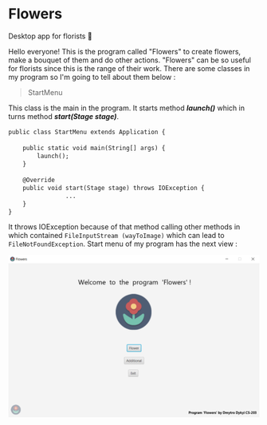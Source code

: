 # Flowers
Desktop app for florists 🌸

Hello everyone! This is the program called "Flowers" to create flowers, make a bouquet of them and do other actions.
"Flowers" can be so useful for florists since this is the range of their work. There are some classes in my program 
so I'm going to tell about them below :

> StartMenu

This class is the main in the program. It starts method **_launch()_** which in turns method **_start(Stage stage)_**.
```
public class StartMenu extends Application {

    public static void main(String[] args) {
        launch();
    }
    
    @Override
    public void start(Stage stage) throws IOException {
                ...
    }
}
```
It throws IOException because of that method calling other methods in which contained ```FileInputStream (wayToImage)```
which can lead to ```FileNotFoundException```. Start menu of my program has the next view : 

![StartMenu1](https://github.com/defr0stt/Flowers/blob/master/screens/StartMenu1.PNG)
